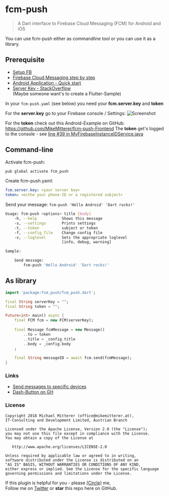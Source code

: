 # fcm-push
> A Dart interface to Firebase Cloud Messaging (FCM) for Android and iOS

You can use fcm-push either as commandline tool or you can use it as a library.

## Prerequisite
   - [Setup FB](https://firebase.google.com/docs/cloud-messaging/)
   - [Firebase Cloud Messaging step by step](https://www.youtube.com/watch?v=jh9Yqfq5CSg&t=5s)
   - [Android Application - Quick start](https://github.com/firebase/quickstart-android/tree/master/messaging)
   - [Server Key - StackOverflow](https://stackoverflow.com/a/42439563/504184)  
   (Maybe someone want's to create a Flutter-Sample)
   
In your `fcm-push.yaml` (see below) you need your **fcm.server.key** and **token**

For the **server.key** go to your Firebase console / Settings:
![Screenshot](https://raw.githubusercontent.com/MikeMitterer/dart-fcm-push/master/doc/images/server-key.png)  
     
For the **token** check out this Android-Example on GitHub: https://github.com/MikeMitterer/fcm-push-Frontend
The **token** get's logged to the console - see [line #39 in MyFirebaseInstanceIDService.java](https://github.com/MikeMitterer/fcm-push-Frontend/blob/master/app/src/main/java/com/google/firebase/quickstart/fcm/MyFirebaseInstanceIDService.java#L39)
      
## Command-line

Activate fcm-push:
```bash
pub global activate fcm_push
```

Create fcm-push.yaml:
```yaml
fcm.server.key: <your server key>
token: <eithe your phone-ID or a registered subject>
```

Send your message: `fcm-push 'Hello Android' 'Dart rocks!'`

```bash
Usage: fcm-push <options> title [body]
    -h, --help           Shows this message
    -s, --settings       Prints settings
    -t, --token          subject or token
    -f, --config_file    Change config file
    -v, --loglevel       Sets the appropriate loglevel
                         [info, debug, warning]

Sample:

    Send message:
        fcm-push 'Hello Android' 'Dart rocks!'
```

## As library

```dart
import 'package:fcm_push/fcm_push.dart';

final String serverKey = "";
final String token = "";

Future<int> main() async {
    final FCM fcm = new FCM(serverKey);
    
    final Message fcmMessage = new Message()
        ..to = token
        ..title = _config.title
        ..body = _config.body
    ;
    
    final String messageID = await fcm.send(fcmMessage);
}
```

### Links
   - [Send messages to specific devices](https://firebase.google.com/docs/cloud-messaging/send-message#send_messages_to_specific_devices)
   - [Dash-Button on GH](https://github.com/MikeMitterer/cpp-dash-button)
   
### License

    Copyright 2018 Michael Mitterer (office@mikemitterer.at),
    IT-Consulting and Development Limited, Austrian Branch

    Licensed under the Apache License, Version 2.0 (the "License");
    you may not use this file except in compliance with the License.
    You may obtain a copy of the License at

       http://www.apache.org/licenses/LICENSE-2.0

    Unless required by applicable law or agreed to in writing,
    software distributed under the License is distributed on an
    "AS IS" BASIS, WITHOUT WARRANTIES OR CONDITIONS OF ANY KIND,
    either express or implied. See the License for the specific language
    governing permissions and limitations under the License.


If this plugin is helpful for you - please [(Circle)](http://gplus.mikemitterer.at/) me,  
Follow me on [Twitter](http://twitter.mikemitterer.at/) or **star** this repo here on GitHub.
